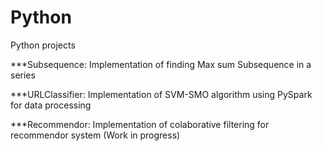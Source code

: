 # Python
Python projects

***Subsequence: 
    Implementation of finding Max sum Subsequence in a series
    
***URLClassifier:
    Implementation of SVM-SMO algorithm using PySpark for data processing

***Recommendor:
    Implementation of colaborative filtering for recommendor system (Work in progress)
